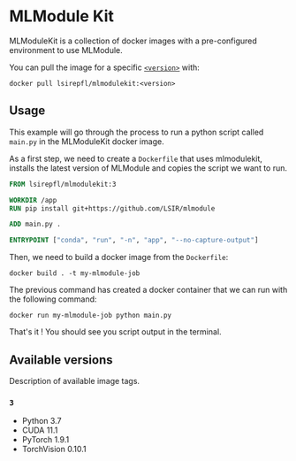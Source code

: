 # MLModule Kit

MLModuleKit is a collection of docker images with a pre-configured environment to use MLModule.

You can pull the image for a specific [`<version>`](#available-versions) with:

```
docker pull lsirepfl/mlmodulekit:<version>
```

## Usage

This example will go through the process to run a python script called `main.py`
in the MLModuleKit docker image.

As a first step, we need to create a `Dockerfile` that uses mlmodulekit,
installs the latest version of MLModule and copies the script we want to run.

```Dockerfile
FROM lsirepfl/mlmodulekit:3

WORKDIR /app
RUN pip install git+https://github.com/LSIR/mlmodule

ADD main.py .

ENTRYPOINT ["conda", "run", "-n", "app", "--no-capture-output"]
```

Then, we need to build a docker image from the `Dockerfile`:

```shell
docker build . -t my-mlmodule-job
```

The previous command has created a docker container
that we can run with the following command:

```shell
docker run my-mlmodule-job python main.py
```

That's it ! You should see you script output in the terminal.

## Available versions

Description of available image tags.

### `3`

* Python 3.7
* CUDA 11.1
* PyTorch 1.9.1
* TorchVision 0.10.1
